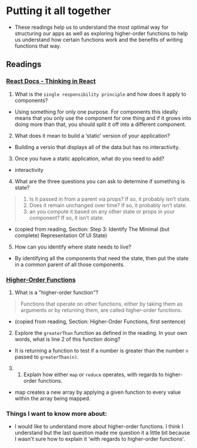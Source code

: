 # Putting it all together

  - These readings help us to understand the most optimal way for structuring our apps as well as exploring higher-order functions to help us understand how certain functions work and the benefits of writing functions that way.

## Readings
### [React Docs - Thinking in React]([HTML](https://reactjs.org/docs/thinking-in-react.html))
1. What is the `single responsibility principle` and how does it apply to components?
  - Using something for only one purpose. For components this ideally means that you only use the component for one thing and if it grows into doing more than that, you should split it off into a different component.
2. What does it mean to build a ‘static’ version of your application?
  - Building a versio that displays all of the data but has no interactivity.
3. Once you have a static application, what do you need to add?
  - interactivity
4. What are the three questions you can ask to determine if something is state?
> 1. Is it passed in from a parent via props? If so, it probably isn’t state.
> 2. Does it remain unchanged over time? If so, it probably isn’t state.
> 3. an you compute it based on any other state or props in your component? If so, it isn’t state.
  - (copied from reading, Section: Step 3: Identify The Minimal (but complete) Representation Of UI State)
5. How can you identify where state needs to live?
  - By identifying all the components that need the state, then put the state in a common parent of all those components.

### [Higher-Order Functions]([HTML](https://eloquentjavascript.net/05_higher_order.html#h_xxCc98lOBK))
1. What is a "higher-order function"?
> Functions that operate on other functions, either by taking them as arguments or by returning them, are called higher-order functions.
  - (copied from reading, Section: Higher-Order Functions, first sentence)
2. Explore the `greaterThan` function as defined in the reading. In your own words, what is line 2 of this function doing?
  - It is returning a function to test if a number is greater than the number `n` passed to `greaterThan(n)`.
3. 1. Explain how either `map` or `reduce` operates, with regards to higher-order functions.
  - map creates a new array by applying a given function to every value within the array being mapped.

### Things I want to know more about:
  - I would like to understand more about higher-order functions. I think I understand but the last question made me question it a little bit because I wasn't sure how to explain it 'with regards to higher-order functions'.
